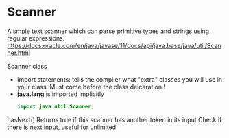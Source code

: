 # Scanner
A smple text scanner which can parse primitive types and strings using regular expressions.
https://docs.oracle.com/en/java/javase/11/docs/api/java.base/java/util/Scanner.html

Scanner class
- import statements: tells the compiler what "extra" classes you will use in your class. Must come before the class delcaration !
- **java.lang** is imported implicitly
    ```java
    import java.util.Scanner;
    ```
    

hasNext()
    Returns true if this scanner has another token in its input
    Check if there is next input, useful for unlimited 